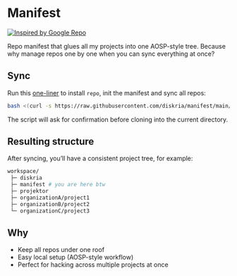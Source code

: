 # Manifest

[![Inspired by Google Repo](https://img.shields.io/badge/inspired%20by-Google%20Repo-blue)](https://gerrit.googlesource.com/git-repo)

Repo manifest that glues all my projects into one AOSP-style tree.
Because why manage repos one by one when you can sync everything at once?

## Sync

Run this [one-liner](https://raw.githubusercontent.com/diskria/manifest/main/sync.sh) to install `repo`, init the manifest and sync all repos:

```bash
bash <(curl -s https://raw.githubusercontent.com/diskria/manifest/main/sync.sh)
```

The script will ask for confirmation before cloning into the current directory.

## Resulting structure

After syncing, you’ll have a consistent project tree, for example:

```bash
workspace/
 ├─ diskria
 ├─ manifest # you are here btw
 ├─ projektor
 ├─ organizationA/project1
 ├─ organizationB/project2
 └─ organizationC/project3
```

## Why

* Keep all repos under one roof
* Easy local setup (AOSP-style workflow)
* Perfect for hacking across multiple projects at once

